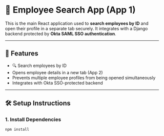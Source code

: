 # 🧭 Employee Search App (App 1)

This is the main React application used to **search employees by ID** and open their profile in a separate tab securely. It integrates with a Django backend protected by **Okta SAML SSO authentication**.

---

## 🚀 Features

- 🔍 Search employees by ID
- Opens employee details in a new tab (App 2)
- Prevents multiple employee profiles from being opened simultaneously
- Integrates with Okta SSO-protected backend

---

## 🛠️ Setup Instructions

### 1. Install Dependencies

```bash
npm install

